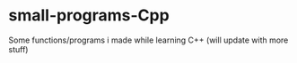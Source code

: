 # small-programs-Cpp
Some functions/programs i made while learning C++ (will update with more stuff)
